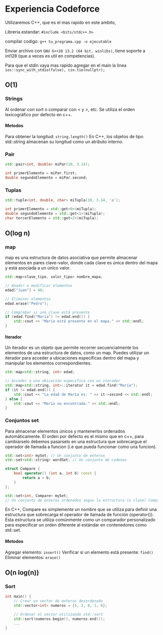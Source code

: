 # Experiencia Codeforce

Utilizaremos C++, que es el mas rapido en este ambito,

Libreria estandar: `#include <bits/stdc++.h>`

compilar codigo: `g++ tu_programa.cpp -o ejecutable`

Enviar archivo con `GNU G++20 13.2 (64 bit, winlibs)`, tiene soporte a int128 (que a veces es util en competencias).

Para que el stdin vaya mas rapido agregar en el main la linea `ios::sync_with_stdio(false), cin.tie(nullptr);`

## O(1)

### Strings

Al ordenar con sort o comparar con < y >, etc. Se utiliza el orden lexicográfico por defecto en c++.

#### Metodos

Para obtener la longitud: `string.length()`
En C++, los objetos de tipo std::string almacenan su longitud como un atributo interno.

### Pair

```cpp
std::pair<int, double> miPar(10, 3.14);

int primerElemento = miPar.first;
double segundoElemento = miPar.second;


```

### Tuplas

```cpp
std::tuple<int, double, char> miTupla(10, 3.14, 'a');

int primerElemento = std::get<0>(miTupla);
double segundoElemento = std::get<1>(miTupla);
char tercerElemento = std::get<2>(miTupla);
```

## O(log n)

### map

map es una estructura de datos asociativa que permite almacenar elementos en pares clave-valor, donde cada clave es única dentro del mapa y está asociada a un único valor.

```cpp
std::map<clave_tipo, valor_tipo> nombre_mapa;

// Anadir o modificar elementos
edad["Juan"] = 40;

// Eliminar elementos
edad.erase("Pedro");

// Comprobar si una clave está presente
if (edad.find("María") != edad.end()) {
    std::cout << "María está presente en el mapa." << std::endl;
}
```

#### Iterador

Un iterador es un objeto que permite recorrer secuencialmente los elementos de una estructura de datos, como un map. Puedes utilizar un iterador para acceder a ubicaciones específicas dentro del mapa y manipular los elementos correspondientes.

```cpp
std::map<std::string, int> edad;

// Acceder a una ubicación específica con un iterador
std::map<std::string, int>::iterator it = edad.find("María");
if (it != edad.end()) {
    std::cout << "La edad de María es: " << it->second << std::endl;
} else {
    std::cout << "María no encontrada." << std::endl;
}


```

### Conjuntos set

Para almacenar elementos únicos y mantenerlos ordenados automáticamente.
El orden por defecto es el mismo que en c++, para cambiarselo debemos pasarselo en una estructura que sobrecargue el operador de llamada a funcion (i.e que pueda funcionar como una funcion).

```cpp
std::set<int> mySet; // Un conjunto de enteros
std::set<std::string> wordSet; // Un conjunto de cadenas

struct Compare {
    bool operator() (int a, int b) const {
        return a > b;
    }
};

std::set<int, Compare> mySet;
// Un conjunto de enteros ordenados segun la estructura (o clase) Compare
```

En C++, Compare es simplemente un nombre que se utiliza para definir una estructura que sobrecarga el operador de llamada de función (operator()). Esta estructura se utiliza comúnmente como un comparador personalizado para especificar un orden diferente al estándar en contenedores como std::set.

#### Metodos

Agregar elemento: `insert()`
Verificar si un elemento está presente: `find()`
Eliminar elementos: `erase()`

## O(n log(n))

### Sort

```cpp
int main() {
    // Crear un vector de enteros desordenado
    std::vector<int> numeros = {5, 2, 8, 1, 6};

    // Ordenar el vector utilizando std::sort
    std::sort(numeros.begin(), numeros.end());
    ...
}
```
